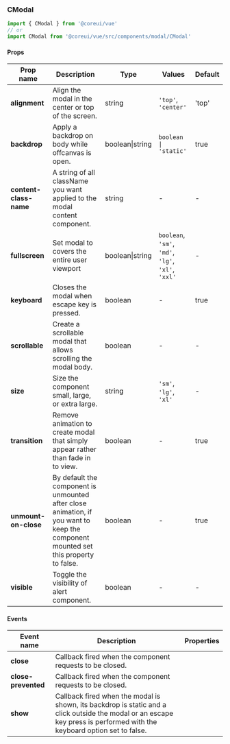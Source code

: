 ### CModal

```jsx
import { CModal } from '@coreui/vue'
// or
import CModal from '@coreui/vue/src/components/modal/CModal'
```

#### Props

| Prop name              | Description                                                                                                                        | Type            | Values                                             | Default |
| ---------------------- | ---------------------------------------------------------------------------------------------------------------------------------- | --------------- | -------------------------------------------------- | ------- |
| **alignment**          | Align the modal in the center or top of the screen.                                                                                | string          | `'top'`, `'center'`                                | 'top'   |
| **backdrop**           | Apply a backdrop on body while offcanvas is open.                                                                                  | boolean\|string | `boolean \| 'static'`                              | true    |
| **content-class-name** | A string of all className you want applied to the modal content component.                                                         | string          | -                                                  | -       |
| **fullscreen**         | Set modal to covers the entire user viewport                                                                                       | boolean\|string | `boolean`, `'sm'`, `'md'`, `'lg'`, `'xl'`, `'xxl'` | -       |
| **keyboard**           | Closes the modal when escape key is pressed.                                                                                       | boolean         | -                                                  | true    |
| **scrollable**         | Create a scrollable modal that allows scrolling the modal body.                                                                    | boolean         | -                                                  | -       |
| **size**               | Size the component small, large, or extra large.                                                                                   | string          | `'sm'`, `'lg'`, `'xl'`                             | -       |
| **transition**         | Remove animation to create modal that simply appear rather than fade in to view.                                                   | boolean         | -                                                  | true    |
| **unmount-on-close**   | By default the component is unmounted after close animation, if you want to keep the component mounted set this property to false. | boolean         | -                                                  | true    |
| **visible**            | Toggle the visibility of alert component.                                                                                          | boolean         | -                                                  | -       |

#### Events

| Event name          | Description                                                                                                                                                             | Properties |
| ------------------- | ----------------------------------------------------------------------------------------------------------------------------------------------------------------------- | ---------- |
| **close**           | Callback fired when the component requests to be closed.                                                                                                                |
| **close-prevented** | Callback fired when the component requests to be closed.                                                                                                                |
| **show**            | Callback fired when the modal is shown, its backdrop is static and a click outside the modal or an escape key press is performed with the keyboard option set to false. |
